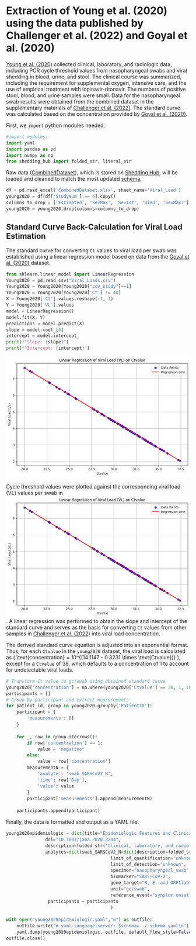 # Extraction of Young et al. (2020) using the data published by Challenger et al. (2022) and Goyal et al. (2020)

[Young et al. (2020)](https://jamanetwork.com/journals/jama/fullarticle/2762688) collected clinical, laboratory, and radiologic data, including PCR cycle threshold values from nasopharyngeal swabs and viral shedding in blood, urine, and stool. The clinical course was summarized, including the requirement for supplemental oxygen, intensive care, and the use of empirical treatment with lopinavir-ritonavir. The numbers of positive stool, blood, and urine samples were small. Data for the nasopharyngeal swab results were obtained from the combined dataset in the supplementary materials of [Challenger et al. (2022)](https://doi.org/10.1186/s12916-021-02220-0). The standard curve was calculated based on the concentration provided by [Goyal et al. (2020)](https://www.science.org/doi/10.1126/sciadv.abc7112). 

First, we `import` python modules needed:

```python
#import modules;
import yaml
import pandas as pd
import numpy as np
from shedding_hub import folded_str, literal_str
```

Raw data ([CombinedDataset](https://github.com/shedding-hub/shedding-hub/blob/main/data/young2020epidemiologic/CombinedDataset.xlsx)), which is stored on [Shedding Hub](https://github.com/shedding-hub), will be loaded and cleaned to match the most updated [schema](https://github.com/shedding-hub/shedding-hub/blob/main/data/.schema.yaml).

```python
df = pd.read_excel('CombinedDataset.xlsx', sheet_name='Viral_Load')
young2020 = df[df['StudyNum'] == 6].copy()
columns_to_drop = ['Estimated', 'SevMax', 'Sev1st', 'Died', 'SevMax3']
young2020 = young2020.drop(columns=columns_to_drop)
```
## Standard Curve Back-Calculation for Viral Load Estimation

The standard curve for converting `Ct` values to viral load per swab was established using a linear regression model based on data from the [Goyal et al. (2020)](https://www.science.org/doi/10.1126/sciadv.abc7112) dataset.

```python
from sklearn.linear_model import LinearRegression
Young2020 = pd.read_csv("Viral_Loads.csv")
Young2020 = Young2020[Young2020["cov_study"]==1]
Young2020 = Young2020[Young2020['Ct'] != 40]
X = Young2020['Ct'].values.reshape(-1, 1)
Y = Young2020['VL'].values
model = LinearRegression()
model.fit(X, Y)
predictions = model.predict(X)
slope = model.coef_[0]
intercept = model.intercept_
print(f"Slope: {slope}")
print(f"Intercept: {intercept}")
```
![Linear Regression Plot](data/young2020epidemiologic/Goyal_linreg.png)

Cycle threshold values were plotted against the corresponding viral load (VL) values per swab in ![Linear Regression Plot](data/young2020epidemiologic/Goyal_linreg.png). A linear regression was performed to obtain the slope and intercept of the standard curve and serves as the basis for converting `Ct` values from other samples in [Challenger et al. (2022)](https://doi.org/10.1186/s12916-021-02220-0) into viral load concentration.

The derived standard curve equation is adjusted into an exponential format. Thus, for each `Ctvalue` in the `young2020` dataset, the viral load is calculated as \( \text{concentration} = 10^{(14.1147 - 0.3231 \times \text{Ctvalue})} \), except for a `Ctvalue` of 38, which defaults to a concentration of 1 to account for undetectable viral loads.


```python
# Transform Ct value to gc/swab using obtained standard curve
young2020['concentration'] = np.where(young2020['Ctvalue'] == 38, 1, 10 ** (intercept - slope * young2020['Ctvalue']))
participants = []
# Group by participant and extract measurements
for patient_id, group in young2020.groupby('PatientID'):
    participant = {
        'measurements': []
    }

    for _, row in group.iterrows():
        if row['concentration'] == 1:
            value = "negative"
        else:
            value = row['concentration']
        measurementN = {
            'analyte': 'swab_SARSCoV2_N',
            'time': row['Day'],
            'value': value
        }
        participant['measurements'].append(measurementN)
        
    participants.append(participant)
```

Finally, the data is formatted and output as a YAML file.

```python
young2020epidemiologic = dict(title="Epidemiologic Features and Clinical Course of Patients Infected With SARS-CoV-2 in Singapore",
               doi="10.1001/jama.2020.3204",
               description=folded_str('Clinical, laboratory, and radiologic data were collected, including PCR cycle threshold values from nasopharyngeal swabs and viral shedding in blood, urine, and stool. The clinical course was summarized, including the requirement for supplemental oxygen, intensive care, and the use of empirical treatment with lopinavir-ritonavir. The numbers of positive stool, blood, and urine samples were small. Data for the nasopharyngeal swab results were obtained from the combined dataset in the supplementary materials of Challenger et al. (2022). The standard curve was calculated based on the concentration provided by Goyal et al. (2020).\n'),
               analytes=dict(swab_SARSCoV2_N=dict(description=folded_str("SARS-CoV-2 RNA genome copy concentration in nasopharyngeal swab samples. The unit of concentration were converted to gc/swab from Ct values based on standard curve calculated from the concentration provided by Goyal et al. (2020).\n"),
                                        limit_of_quantification="unknown",
                                        limit_of_detection="unknown",
                                        specimen="nasopharyngeal_swab", 
                                        biomarker="SARS-CoV-2", 
                                        gene_target="N, E, and ORF1lab", 
                                        unit="gc/swab",
                                        reference_event="symptom onset",)),
                participants = participants
                                        )

with open("young2020epidemiologic.yaml","w") as outfile:
    outfile.write("# yaml-language-server: $schema=../.schema.yaml\n")
    yaml.dump(young2020epidemiologic, outfile, default_flow_style=False, sort_keys=False)
outfile.close() 
```
